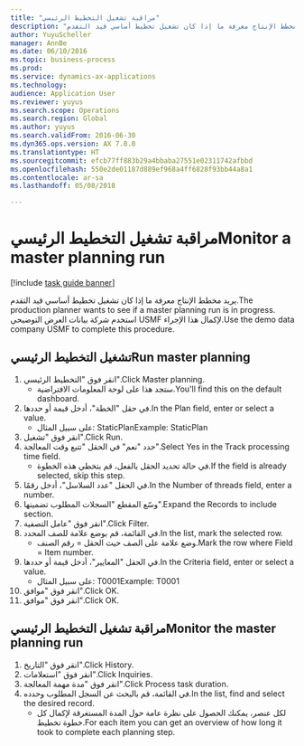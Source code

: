 ```yaml
--- 
title: "مراقبة تشغيل التخطيط الرئيسي"
description: "يريد مخطط الإنتاج معرفة ما إذا كان تشغيل تخطيط أساسي قيد التقدم."
author: YuyuScheller
manager: AnnBe
ms.date: 06/10/2016
ms.topic: business-process
ms.prod: 
ms.service: dynamics-ax-applications
ms.technology: 
audience: Application User
ms.reviewer: yuyus
ms.search.scope: Operations
ms.search.region: Global
ms.author: yuyus
ms.search.validFrom: 2016-06-30
ms.dyn365.ops.version: AX 7.0.0
ms.translationtype: HT
ms.sourcegitcommit: efcb77ff883b29a4bbaba27551e02311742afbbd
ms.openlocfilehash: 550e2de01187d889ef968a4ff6828f93bb44a8a1
ms.contentlocale: ar-sa
ms.lasthandoff: 05/08/2018

---
```

# <a name="monitor-a-master-planning-run"></a><span data-ttu-id="7eaaa-103">مراقبة تشغيل التخطيط الرئيسي</span><span class="sxs-lookup"><span data-stu-id="7eaaa-103">Monitor a master planning run</span></span>

[!include [task guide banner](../../includes/task-guide-banner.md)]

<span data-ttu-id="7eaaa-104">يريد مخطط الإنتاج معرفة ما إذا كان تشغيل تخطيط أساسي قيد التقدم.</span><span class="sxs-lookup"><span data-stu-id="7eaaa-104">The production planner wants to see if a master planning run is in progress.</span></span> <span data-ttu-id="7eaaa-105">استخدم شركة بيانات العرض التوضيحي USMF لإكمال هذا الإجراء.</span><span class="sxs-lookup"><span data-stu-id="7eaaa-105">Use the demo data company USMF to complete this procedure.</span></span>


## <a name="run-master-planning"></a><span data-ttu-id="7eaaa-106">تشغيل التخطيط الرئيسي</span><span class="sxs-lookup"><span data-stu-id="7eaaa-106">Run master planning</span></span>
1. <span data-ttu-id="7eaaa-107">انقر فوق "التخطيط الرئيسي‬".</span><span class="sxs-lookup"><span data-stu-id="7eaaa-107">Click Master planning.</span></span>
    * <span data-ttu-id="7eaaa-108">ستجد هذا على لوحة المعلومات الافتراضية.</span><span class="sxs-lookup"><span data-stu-id="7eaaa-108">You'll find this on the default dashboard.</span></span>  
2. <span data-ttu-id="7eaaa-109">في حقل "الخطة"، أدخل قيمة أو حددها.</span><span class="sxs-lookup"><span data-stu-id="7eaaa-109">In the Plan field, enter or select a value.</span></span>
    * <span data-ttu-id="7eaaa-110">على سبيل المثال: StaticPlan</span><span class="sxs-lookup"><span data-stu-id="7eaaa-110">Example: StaticPlan</span></span>  
3. <span data-ttu-id="7eaaa-111">انقر فوق "تشغيل".</span><span class="sxs-lookup"><span data-stu-id="7eaaa-111">Click Run.</span></span>
4. <span data-ttu-id="7eaaa-112">حدد "نعم" في الحقل "تتبع وقت المعالجة".</span><span class="sxs-lookup"><span data-stu-id="7eaaa-112">Select Yes in the Track processing time field.</span></span>
    * <span data-ttu-id="7eaaa-113">في حالة تحديد الحقل بالفعل، قم بتخطي هذه الخطوة.</span><span class="sxs-lookup"><span data-stu-id="7eaaa-113">If the field is already selected, skip this step.</span></span>  
5. <span data-ttu-id="7eaaa-114">في الحقل "عدد السلاسل"، أدخل رقمًا.</span><span class="sxs-lookup"><span data-stu-id="7eaaa-114">In the Number of threads field, enter a number.</span></span>
6. <span data-ttu-id="7eaaa-115">وسّع المقطع "السجلات المطلوب تضمينها‬".</span><span class="sxs-lookup"><span data-stu-id="7eaaa-115">Expand the Records to include section.</span></span>
7. <span data-ttu-id="7eaaa-116">انقر فوق "عامل التصفية".</span><span class="sxs-lookup"><span data-stu-id="7eaaa-116">Click Filter.</span></span>
8. <span data-ttu-id="7eaaa-117">في القائمة، قم بوضع علامة للصف المحدد.</span><span class="sxs-lookup"><span data-stu-id="7eaaa-117">In the list, mark the selected row.</span></span>
    * <span data-ttu-id="7eaaa-118">وضع علامة على الصف حيث الحقل = رقم الصنف.</span><span class="sxs-lookup"><span data-stu-id="7eaaa-118">Mark the row where Field = Item number.</span></span>  
9. <span data-ttu-id="7eaaa-119">في الحقل "المعايير‬"، أدخل قيمة أو حددها.</span><span class="sxs-lookup"><span data-stu-id="7eaaa-119">In the Criteria field, enter or select a value.</span></span>
    * <span data-ttu-id="7eaaa-120">على سبيل المثال: T0001</span><span class="sxs-lookup"><span data-stu-id="7eaaa-120">Example: T0001</span></span>  
10. <span data-ttu-id="7eaaa-121">انقر فوق "موافق".</span><span class="sxs-lookup"><span data-stu-id="7eaaa-121">Click OK.</span></span>
11. <span data-ttu-id="7eaaa-122">انقر فوق "موافق".</span><span class="sxs-lookup"><span data-stu-id="7eaaa-122">Click OK.</span></span>

## <a name="monitor-the-master-planning-run"></a><span data-ttu-id="7eaaa-123">مراقبة تشغيل التخطيط الرئيسي</span><span class="sxs-lookup"><span data-stu-id="7eaaa-123">Monitor the master planning run</span></span>
1. <span data-ttu-id="7eaaa-124">انقر فوق "التاريخ".</span><span class="sxs-lookup"><span data-stu-id="7eaaa-124">Click History.</span></span>
2. <span data-ttu-id="7eaaa-125">انقر فوق "استعلامات".</span><span class="sxs-lookup"><span data-stu-id="7eaaa-125">Click Inquiries.</span></span>
3. <span data-ttu-id="7eaaa-126">انقر فوق "مدة مهمة المعالجة".</span><span class="sxs-lookup"><span data-stu-id="7eaaa-126">Click Process task duration.</span></span>
4. <span data-ttu-id="7eaaa-127">في القائمة، قم بالبحث عن السجل المطلوب وحدده.</span><span class="sxs-lookup"><span data-stu-id="7eaaa-127">In the list, find and select the desired record.</span></span>
    * <span data-ttu-id="7eaaa-128">لكل عنصر، يمكنك الحصول على نظرة عامة حول المدة المستغرقة لإكمال كل خطوة تخطيط.</span><span class="sxs-lookup"><span data-stu-id="7eaaa-128">For each item you can get an overview of how long it took to complete each planning step.</span></span>  


